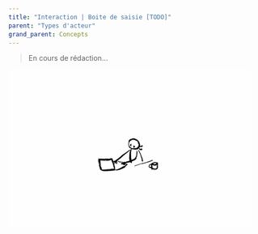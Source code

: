 ```yaml
---
title: "Interaction | Boite de saisie [TODO]"
parent: "Types d'acteur"
grand_parent: Concepts
---
```



> En cours de rédaction...

![SynApps](../../assets/under-progress.gif)
